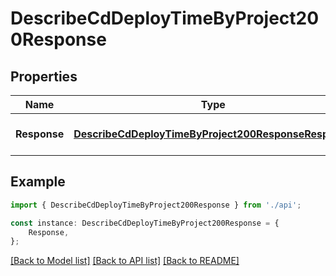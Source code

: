 # DescribeCdDeployTimeByProject200Response


## Properties

Name | Type | Description | Notes
------------ | ------------- | ------------- | -------------
**Response** | [**DescribeCdDeployTimeByProject200ResponseResponse**](DescribeCdDeployTimeByProject200ResponseResponse.md) |  | [optional] [default to undefined]

## Example

```typescript
import { DescribeCdDeployTimeByProject200Response } from './api';

const instance: DescribeCdDeployTimeByProject200Response = {
    Response,
};
```

[[Back to Model list]](../README.md#documentation-for-models) [[Back to API list]](../README.md#documentation-for-api-endpoints) [[Back to README]](../README.md)
